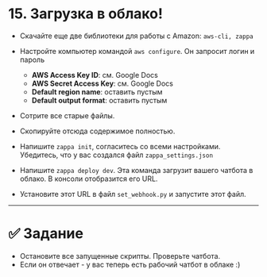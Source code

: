 # 15. Загрузка в облако!


- Скачайте еще две библиотеки для работы с Amazon: `aws-cli, zappa`
- Настройте компьютер командой `aws configure`. Он запросит логин и пароль
  - **AWS Access Key ID**: см. Google Docs
  - **AWS Secret Access Key**: см. Google Docs
  - **Default region name**: оставить пустым
  - **Default output format**: оставить пустым
    
- Сотрите все старые файлы.
- Скопируйте отсюда содержимое полностью.
- Напишите `zappa init`, согласитесь со всеми настройками. Убедитесь, что у вас создался файл `zappa_settings.json`
- Напишите `zappa deploy dev`. Эта команда загрузит вашего чатбота в облако. В консоли отобразится его URL.
- Установите этот URL в файл `set_webhook.py` и запустите этот файл.

---
# ✅ Задание 

- Остановите все запущенные скрипты. Проверьте чатбота.
- Если он отвечает - у вас теперь есть рабочий чатбот в облаке :)
